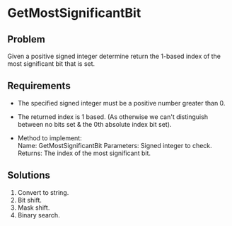 ﻿# GetMostSignificantBit

## Problem
Given a positive signed integer determine return the 1-based index of the most
significant bit that is set.

## Requirements
- The specified signed integer must be a positive number greater than 0.
- The returned index is 1 based. (As otherwise we can't distinguish between no
bits set & the 0th absolute index bit set).

- Method to implement:  
Name: GetMostSignificantBit
Parameters: Signed integer to check.
Returns: The index of the most significant bit.

## Solutions
1. Convert to string.
2. Bit shift.
3. Mask shift.
4. Binary search.